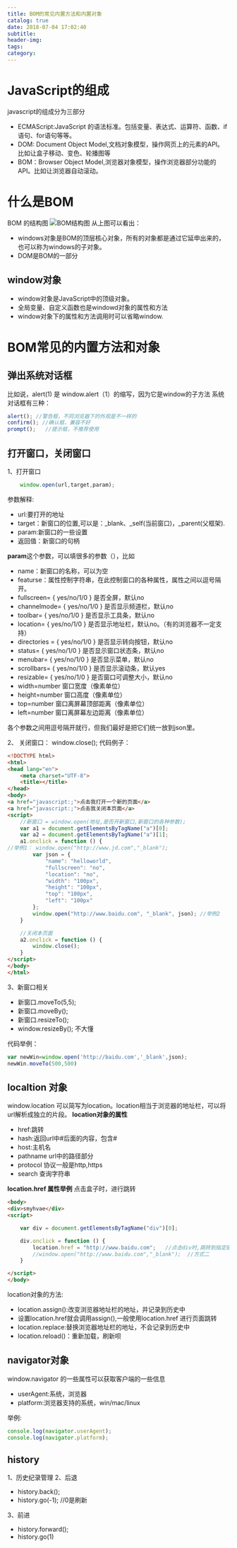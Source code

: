 ```yaml
---
title: BOM的常见内置方法和内置对象
catalog: true
date: 2018-07-04 17:02:40
subtitle:
header-img:
tags:
category:
---
```


# JavaScript的组成

javascript的组成分为三部分

+ ECMAScript:JavaScript 的语法标准。包括变量、表达式、运算符、函数、if语句、for语句等等。
+ DOM: Document Object Model,文档对象模型，操作网页上的元素的API。比如让盒子移动、变色、轮播图等
+ BOM：Browser Object Model,浏览器对象模型，操作浏览器部分功能的API。比如让浏览器自动滚动。

# 什么是BOM

BOM 的结构图
![BOM结构图](BOM.png)
从上图可以看出：

+ windows对象是BOM的顶层核心对象，所有的对象都是通过它延申出来的，也可以称为windows的子对象。
+ DOM是BOM的一部分

## window对象

+ window对象是JavaScript中的顶级对象。
+ 全局变量、自定义函数也是windowd对象的属性和方法
+ window对象下的属性和方法调用时可以省略window.

# BOM常见的内置方法和对象

## 弹出系统对话框

比如说，alert(1) 是 window.alert（1）的缩写，因为它是window的子方法
系统对话框有三种：

```JavaScript
alert(); //警告框，不同浏览器下的外观是不一样的
confirm(); //确认框，兼容不好
prompt();   //提示框，不推荐使用
```

## 打开窗口，关闭窗口

1、打开窗口

```JavaScript
    window.open(url,target,param);
```

参数解释:

+ url:要打开的地址
+ target：新窗口的位置,可以是：_blank、_self(当前窗口)，_parent(父框架).
+ param:新窗口的一些设置
+ 返回值：新窗口的句柄

**param**这个参数，可以填很多的参数（），比如

+ name：新窗口的名称，可以为空
+ featurse：属性控制字符串，在此控制窗口的各种属性，属性之间以逗号隔开。
+ fullscreen= { yes/no/1/0 } 是否全屏，默认no
+ channelmode= { yes/no/1/0 } 是否显示频道栏，默认no
+ toolbar= { yes/no/1/0 } 是否显示工具条，默认no
+ location= { yes/no/1/0 } 是否显示地址栏，默认no。（有的浏览器不一定支持）
+ directories = { yes/no/1/0 } 是否显示转向按钮，默认no
+ status= { yes/no/1/0 } 是否显示窗口状态条，默认no
+ menubar= { yes/no/1/0 } 是否显示菜单，默认no
+ scrollbars= { yes/no/1/0 } 是否显示滚动条，默认yes
+ resizable= { yes/no/1/0 } 是否窗口可调整大小，默认no
+ width=number 窗口宽度（像素单位）
+ height=number 窗口高度（像素单位）
+ top=number 窗口离屏幕顶部距离（像素单位）
+ left=number 窗口离屏幕左边距离（像素单位）

各个参数之间用逗号隔开就行，但我们最好是把它们统一放到json里。

2、 关闭窗口： window.close();
代码例子：

```html
<!DOCTYPE html>
<html>
<head lang="en">
    <meta charset="UTF-8">
    <title></title>
</head>
<body>
<a href="javascript:;">点击我打开一个新的页面</a>
<a href="javascript:;">点击我关闭本页面</a>
<script>
    //新窗口 = window.open(地址,是否开新窗口,新窗口的各种参数);
    var a1 = document.getElementsByTagName("a")[0];
    var a2 = document.getElementsByTagName("a")[1];
    a1.onclick = function () {
//举例1： window.open("http://www.jd.com","_blank");
        var json = {
            "name": "helloworld",
            "fullscreen": "no",
            "location": "no",
            "width": "100px",
            "height": "100px",
            "top": "100px",
            "left": "100px"
        };
        window.open("http://www.baidu.com", "_blank", json); //举例2
    }

    //关闭本页面
    a2.onclick = function () {
        window.close();
    }
</script>
</body>
</html>
```

3、新窗口相关

+ 新窗口.moveTo(5,5);
+ 新窗口.moveBy();
+ 新窗口.resizeTo();
+ window.resizeBy();   不大懂

代码举例：

```javascript
var newWin=window.open('http://baidu.com','_blank',json);
newWin.moveTo(500,500)
```

## localtion 对象

window.location 可以简写为location。location相当于浏览器的地址栏，可以将url解析成独立的片段。
**location对象的属性**

+ href:跳转
+ hash:返回url中#后面的内容，包含#
+ host:主机名
+ pathname url中的路径部分
+ protocol 协议一般是http,https
+ search 查询字符串

**location.href 属性举例**
点击盒子时，进行跳转

```html
<body>
<div>smyhvae</div>
<script>

    var div = document.getElementsByTagName("div")[0];

    div.onclick = function () {
        location.href = "http://www.baidu.com";   //点击div时,跳转到指定链接
        //window.open("http://www.baidu.com","_blank");  //方式二
    }

</script>
</body>
```

location对象的方法:

+ location.assign():改变浏览器地址栏的地址，并记录到历史中
+ 设置location.href就会调用assign(),一般使用location.href 进行页面跳转
+ location.replace:替换浏览器地址栏的地址，不会记录到历史中
+ location.reload()：重新加载，刷新呗

## navigator对象

window.navigator 的一些属性可以获取客户端的一些信息

+ userAgent:系统，浏览器
+ platform:浏览器支持的系统，win/mac/linux

举例:

```javascript
console.log(navigator.userAgent);
console.log(navigator.platform);
```

## history

1、历史纪录管理
2、后退

+ history.back();
+ history.go(-1); //0是刷新

3、前进

+ history.forward();
+ history.go(1)
